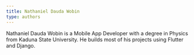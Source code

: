 ```yaml
---
title: Nathaniel Dauda Wobin
type: authors
---
```

Nathaniel Dauda Wobin is a Mobile App Developer with a degree in Physics from Kaduna State University. He builds most of his projects using Flutter and Django.